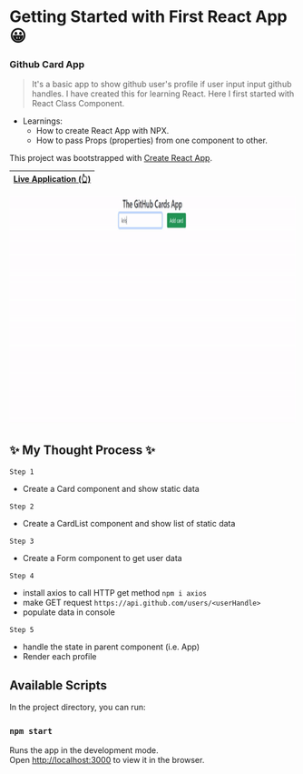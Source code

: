 # Getting Started with First React App 😀

### Github Card App
> It's a basic app to show github user's profile if user input input github handles.
> I have created this for learning React. Here I first started with React Class Component.
 
* Learnings: 
    * How to create React App with NPX.
    * How to pass Props (properties) from one component to other.
    
This project was bootstrapped with [Create React App](https://github.com/facebook/create-react-app).

| [Live Application (👆)](https://krishdu.github.io/github-card-app/) |
| ------ |  

<p align="center">
<img alt="GIF" src="https://github.com/krishdu/github-card-app/blob/master/github-card-image-v1.gif?raw=true" width="800" height="400"/>
</p>

## ✨ My Thought Process ✨
```
Step 1
```
+ Create a Card component and show static data

```
Step 2
```
 + Create a CardList component and show list of static data

```
Step 3
```
 + Create a Form component to get user data
```
Step 4
```
 + install axios to call HTTP get method `npm i axios`
 + make GET request `https://api.github.com/users/<userHandle>`
 + populate data in console

```
Step 5
```
 + handle the state in parent component (i.e. App)
 + Render each profile

## Available Scripts

In the project directory, you can run:

### `npm start`

Runs the app in the development mode.\
Open [http://localhost:3000](http://localhost:3000) to view it in the browser.
